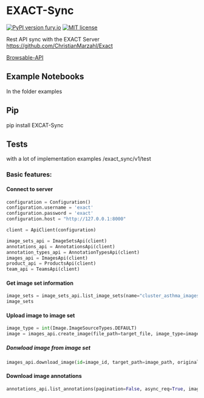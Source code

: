 # EXACT-Sync

[![PyPI version fury.io](https://badge.fury.io/py/EXACT-Sync.svg)](https://pypi.python.org/pypi/EXACT-Sync/)
[![MIT license](https://img.shields.io/badge/License-MIT-blue.svg)](https://lbesson.mit-license.org/)



Rest API sync with the EXACT Server https://github.com/ChristianMarzahl/Exact

[Browsable-API](https://documenter.getpostman.com/view/11308910/TVYF6xZo)

## Example Notebooks

In the folder examples

## Pip

pip install EXCAT-Sync

## Tests

with a lot of implementation examples
/exact_sync/v1/test


### Basic features:

#### Connect to server

```python
configuration = Configuration()
configuration.username = 'exact'
configuration.password = 'exact'
configuration.host = "http://127.0.0.1:8000"

client = ApiClient(configuration)

image_sets_api = ImageSetsApi(client)
annotations_api = AnnotationsApi(client)
annotation_types_api = AnnotationTypesApi(client)
images_api = ImagesApi(client)
product_api = ProductsApi(client)
team_api = TeamsApi(client)
```


#### Get image set information
```python
image_sets = image_sets_api.list_image_sets(name="cluster_asthma_imageset")
image_sets
```

#### Upload image to image set

```python
image_type = int(Image.ImageSourceTypes.DEFAULT)
image = images_api.create_image(file_path=target_file, image_type=image_type, image_set=image_set.id).results[0]
```

##### Donwload image from image set

```python
images_api.download_image(id=image_id, target_path=image_path, original_image=True)
```

#### Download image annotations 

```python
annotations_api.list_annotations(pagination=False, async_req=True, image=image.id)
```


